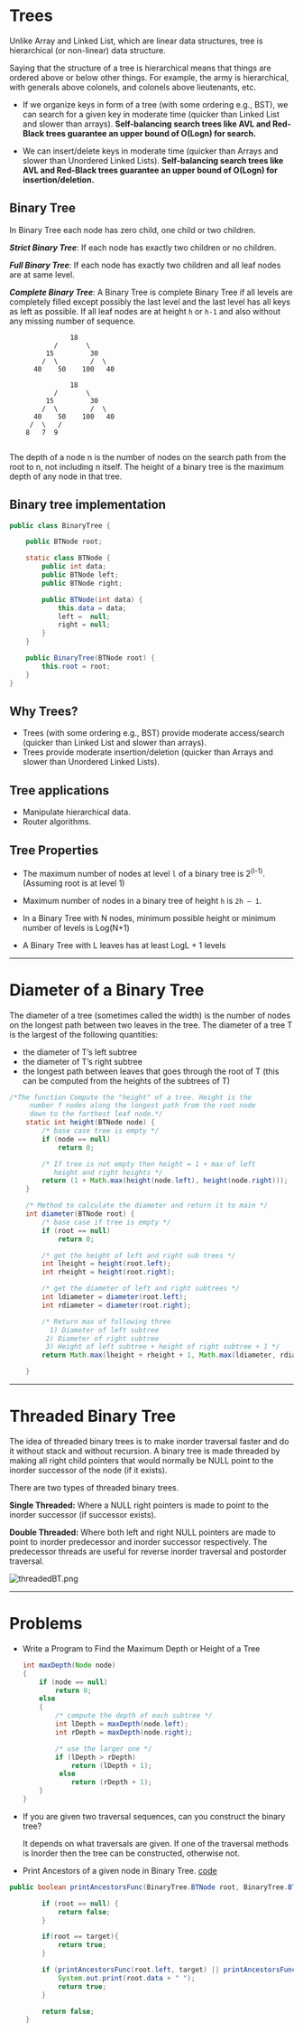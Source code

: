  
# Trees 
Unlike Array and Linked List, which are linear data structures, tree is hierarchical (or non-linear) data structure.  

Saying that the structure of a tree is hierarchical means that things are ordered above or below other things. For example, the army is hierarchical, with generals above colonels, and colonels above lieutenants, etc.
  
- If we organize keys in form of a tree (with some ordering e.g., BST), we can search for a given key in moderate time (quicker than Linked List and slower than arrays). **Self-balancing search trees like AVL and Red-Black trees guarantee an upper bound of O(Logn) for search.**

- We can insert/delete keys in moderate time (quicker than Arrays and slower than Unordered Linked Lists). **Self-balancing search trees like AVL and Red-Black trees guarantee an upper bound of O(Logn) for insertion/deletion.**


## Binary Tree
In Binary Tree each node has zero child, one child or two children.

***Strict Binary Tree***:
If each node has exactly two children or no children.

___Full Binary Tree___: 
If each node has exactly two children and all leaf nodes are at same level.	

***Complete Binary Tree***: A Binary Tree is complete Binary Tree if all levels are completely filled except possibly the last level and the last level has all keys as left as possible.
If all leaf nodes are at height `h` or `h-1` and also without any missing number of sequence. 

```
               18
           /       \  
         15         30  
        /  \        /  \
      40    50    100   40
	  
               18
           /       \  
         15         30  
        /  \        /  \
      40    50    100   40
     /  \   /
    8   7  9 	  
	  
```
	
The depth of a node n is the number of nodes on the search path from the root to n,
not including n itself. The height of a binary tree is the maximum depth of any node
in that tree.	
	
	
## Binary tree implementation
```java
public class BinaryTree {

	public BTNode root;

	static class BTNode {
		public int data;
		public BTNode left;
		public BTNode right;

		public BTNode(int data) {
			this.data = data;
			left =  null;
			right = null;
		}
	}

	public BinaryTree(BTNode root) {
		this.root = root;
	}
}	
```	

## Why Trees?

- Trees (with some ordering e.g., BST) provide moderate access/search (quicker than Linked List and slower than arrays).
- Trees provide moderate insertion/deletion (quicker than Arrays and slower than Unordered Linked Lists).

## Tree applications

- Manipulate hierarchical data.
- Router algorithms.

## Tree Properties

- The maximum number of nodes at level `l` of a binary tree is 2<sup>(l-1)</sup>. (Assuming root is at level 1)

- Maximum number of nodes in a binary tree of height `h` is `2h – 1`.

- In a Binary Tree with N nodes, minimum possible height or minimum number of levels is  Log(N+1)

- A Binary Tree with L leaves has at least   LogL + 1   levels 

---

# Diameter of a Binary Tree

The diameter of a tree (sometimes called the width) is the number of nodes on the longest path between two leaves in the tree. The diameter of a tree T is the largest of the following quantities:

- the diameter of T’s left subtree
- the diameter of T’s right subtree
- the longest path between leaves that goes through the root of T (this can be computed from the heights of the subtrees of T)

```java
/*The function Compute the "height" of a tree. Height is the
	 number f nodes along the longest path from the root node
	 down to the farthest leaf node.*/
	static int height(BTNode node) {
		/* base case tree is empty */
		if (node == null)
			return 0;

		/* If tree is not empty then height = 1 + max of left
		   height and right heights */
		return (1 + Math.max(height(node.left), height(node.right)));
	}

	/* Method to calculate the diameter and return it to main */
	int diameter(BTNode root) {
		/* base case if tree is empty */
		if (root == null)
			return 0;

		/* get the height of left and right sub trees */
		int lheight = height(root.left);
		int rheight = height(root.right);

		/* get the diameter of left and right subtrees */
		int ldiameter = diameter(root.left);
		int rdiameter = diameter(root.right);

		/* Return max of following three
		  1) Diameter of left subtree
		 2) Diameter of right subtree
		 3) Height of left subtree + height of right subtree + 1 */
		return Math.max(lheight + rheight + 1, Math.max(ldiameter, rdiameter));

	}

```

---

# Threaded Binary Tree

The idea of threaded binary trees is to make inorder traversal faster and do it without stack and without recursion. A binary tree is made threaded by making all right child pointers that would normally be NULL point to the inorder successor of the node (if it exists).

There are two types of threaded binary trees.

**Single Threaded:** Where a NULL right pointers is made to point to the inorder successor (if successor exists).

**Double Threaded:** Where both left and right NULL pointers are made to point to inorder predecessor and inorder successor respectively. The predecessor threads are useful for reverse inorder traversal and postorder traversal.

![threadedBT.png](./_image/threadedBT.png)

---

# Problems

- Write a Program to Find the Maximum Depth or Height of a Tree

	```java
	int maxDepth(Node node) 
    {
        if (node == null)
            return 0;
        else
        {
            /* compute the depth of each subtree */
            int lDepth = maxDepth(node.left);
            int rDepth = maxDepth(node.right);
  
            /* use the larger one */
            if (lDepth > rDepth)
                return (lDepth + 1);
             else
                return (rDepth + 1);
        }
    }
	```

- If you are given two traversal sequences, can you construct the binary tree?
	
	It depends on what traversals are given. If one of the traversal methods is Inorder then the tree can be constructed, otherwise not.

- Print Ancestors of a given node in Binary Tree. [code](./Tree/Problems/PrintAncestors.java)

```java
public boolean printAncestorsFunc(BinaryTree.BTNode root, BinaryTree.BTNode target) {

		if (root == null) {
			return false;
		}

		if(root == target){
			return true;
		}

		if (printAncestorsFunc(root.left, target) || printAncestorsFunc(root.right, target)) {
			System.out.print(root.data + " ");
			return true;
		}

		return false;
	}
```	
	
	